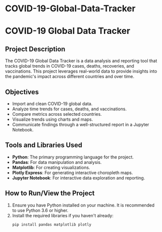 # COVID-19-Global-Data-Tracker
# COVID-19 Global Data Tracker

## Project Description
The COVID-19 Global Data Tracker is a data analysis and reporting tool that tracks global trends in COVID-19 cases, deaths, recoveries, and vaccinations. This project leverages real-world data to provide insights into the pandemic's impact across different countries and over time.

## Objectives
- Import and clean COVID-19 global data.
- Analyze time trends for cases, deaths, and vaccinations.
- Compare metrics across selected countries.
- Visualize trends using charts and maps.
- Communicate findings through a well-structured report in a Jupyter Notebook.

## Tools and Libraries Used
- **Python**: The primary programming language for the project.
- **Pandas**: For data manipulation and analysis.
- **Matplotlib**: For creating visualizations.
- **Plotly Express**: For generating interactive choropleth maps.
- **Jupyter Notebook**: For interactive data exploration and reporting.

## How to Run/View the Project
1. Ensure you have Python installed on your machine. It is recommended to use Python 3.6 or higher.
2. Install the required libraries if you haven't already:
   ```bash
   pip install pandas matplotlib plotly
